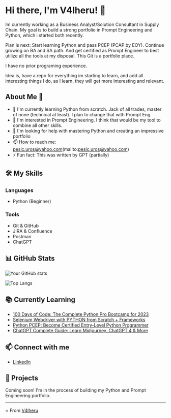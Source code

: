 # Hi there, I'm V4lheru! 👋

Im currently working as a Business Analyst/Solution Consultant in Supply Chain.  My goal is to build a strong portfolio in Prompt Engineering and Python, which i started both recently.

Plan is next: Start learning Python and pass PCEP (PCAP by EOY). Continue growing on  BA and SA path. And get certified as Prompt Engineer to best utilize all the 
tools at my disposal. This Git is a portfolio place.

I have no prior programing experience.

Idea is, have a repo for everything im starting to learn, and add all interesting things I do, as I learn, they will get more interesting and relevant.

## About Me 🌱

- 🔭 I'm currently learning Python from scratch. Jack of all trades, master of none (technical at least). I plan to change that with Prompt Eng.
- 🌟 I'm interested in Prompt Engineering. I think that would be my tool to combine all other skills.
- 🤔 I'm looking for help with mastering Python and creating an impressive portfolio
- 📫 How to reach me: pesic.uros@yahoo.com(mailto:pesic.uros@yahoo.com)
- ⚡ Fun fact: This was written by GPT (partially) 

## 🛠️ My Skills

### Languages

- Python (Beginner)

### Tools

- Git & GitHub
- JIRA & Confluence
- Postman
- ChatGPT

## 📊 GitHub Stats

![Your GitHub stats](https://github-readme-stats.vercel.app/api?username=v4lheru&show_icons=true&theme=radical)

![Top Langs](https://github-readme-stats.vercel.app/api/top-langs/?username=v4lheru&layout=compact&theme=radical)

## 📚 Currently Learning

- [100 Days of Code: The Complete Python Pro Bootcamp for 2023](https://www.udemy.com/course/100-days-of-code/)
- [Selenium Webdriver with PYTHON from Scratch + Frameworks](https://www.udemy.com/course/learn-selenium-automation-in-easy-python-language)
- [Python PCEP: Become Certified Entry-Level Python Programmer](https://www.udemy.com/course/python-pcep/)
- [ChatGPT Complete Guide: Learn Midjourney, ChatGPT 4 & More](https://www.udemy.com/course/complete-ai-guide/)

## 📫 Connect with me

- [LinkedIn](https://www.linkedin.com/in/pesicuros)

## 🌟 Projects

Coming soon! I'm in the process of building my Python and Prompt Engineering portfolio.

---

⭐️ From [V4lheru](https://github.com/V4lheru)

